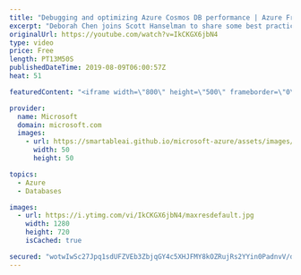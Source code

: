 ```yaml
---
title: "Debugging and optimizing Azure Cosmos DB performance | Azure Friday"
excerpt: "Deborah Chen joins Scott Hanselman to share some best practices on how to debug and optimize Azure Cosmos DB for better performance. Watch as they go through the common issues newcomers to Azure Cosmos DB run into with respect to performance and how to solve them by tuning Request Unit (RU) cost and"
originalUrl: https://youtube.com/watch?v=IkCKGX6jbN4
type: video
price: Free
length: PT13M50S
publishedDateTime: 2019-08-09T06:00:57Z
heat: 51

featuredContent: "<iframe width=\"800\" height=\"500\" frameborder=\"0\" src=\"https://www.youtube.com/embed/IkCKGX6jbN4\" allow=\"accelerometer; autoplay; encrypted-media; gyroscope; picture-in-picture\" allowfullscreen></iframe>"

provider:
  name: Microsoft
  domain: microsoft.com
  images:
    - url: https://smartableai.github.io/microsoft-azure/assets/images/organizations/microsoft.com-50x50.jpg
      width: 50
      height: 50

topics:
  - Azure
  - Databases

images:
  - url: https://i.ytimg.com/vi/IkCKGX6jbN4/maxresdefault.jpg
    width: 1280
    height: 720
    isCached: true

secured: "wotwIwSc27Jpq1sdUFZVEb3ZbjqGY4c5XHJFMY8kOZRujRs2YYin0PadnvV/dyonuOWVC3whLCIXfkUeuUWpVQhwcCGiA/pwkkA4+aJF1dOA86cHw5jnBrFQjyIVKjbdWrG2YvXLNhjUhXietvER0/pu/SXklhK8mL/+M1Thx70dVliB06DStiSUlIgKYVQ5p3GpPj+oJvogeFJLnXqsuEdbDjiDJxargPPKsJkFFeOD6fsnHZcfkDfx5xFWo0mV3yyQXlvqTtkYBzrLq3G5UedRfTtZ5ortKX+1yAKRi6MN+2rq8xryXQvTaG2Kl/jKTPdcuhJc/hZOP6xSWLFQcCfMmVefzDbt6aZGtzZN5sfrRSgi3BKu3mwLEKY7QYDoVTqQrW7n65jAxBXGb30k3/82GyGAyt+ROlCEd3r6xT0=;43IqSGKRYdwNBN4Qg+9obA=="
---
```


